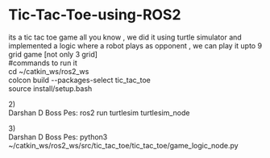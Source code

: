 # Tic-Tac-Toe-using-ROS2
its a tic tac toe game all you know , we did it using turtle simulator and implemented a logic where a robot plays as opponent , we can play it upto 9 grid game [not only 3 grid]
<br>
#commands to run it
<br>
cd ~/catkin_ws/ros2_ws<br>
colcon build --packages-select tic_tac_toe<br>
source install/setup.bash<br>

2)<br>
Darshan D Boss Pes: ros2 run turtlesim turtlesim_node<br>

3)<br>
Darshan D Boss Pes: python3 ~/catkin_ws/ros2_ws/src/tic_tac_toe/tic_tac_toe/game_logic_node.py<br>
